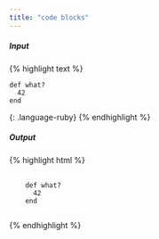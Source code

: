 ```yaml
---
title: "code blocks"
---
```

##### Input

{% highlight text %}
```
def what?
  42
end
```
{: .language-ruby}
{% endhighlight %}

##### Output

{% highlight html %}
<pre>
  <code class="language-ruby">
    def what?
      42
    end
  </code>
</pre>
{% endhighlight %}
